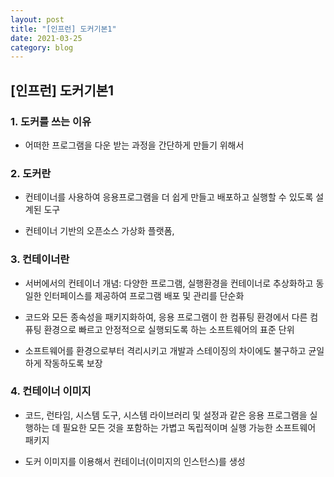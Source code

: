 ```yaml
---
layout: post
title: "[인프런] 도커기본1"
date: 2021-03-25
category: blog
---
```


## [인프런] 도커기본1


### 1. 도커를 쓰는 이유

- 어떠한 프로그램을 다운 받는 과정을 간단하게 만들기 위해서


### 2. 도커란

- 컨테이너를 사용하여 응용프로그램을 더 쉽게 만들고 배포하고 실행할 수 있도록 설계된 도구
 
- 컨테이너 기반의 오픈소스 가상화 플랫폼, 
 
### 3. 컨테이너란

- 서버에서의 컨테이너 개념: 다양한 프로그램, 실행환경을 컨테이너로 추상화하고 동일한 인터페이스를 제공하여 프로그램 배포 및 관리를 단순화

- 코드와 모든 종속성을 패키지화하여, 응용 프로그램이 한 컴퓨팅 환경에서 다른 컴퓨팅 환경으로 빠르고 안정적으로 실행되도록 하는 소프트웨어의 표준 단위

- 소프트웨어를 환경으로부터 격리시키고 개발과 스테이징의 차이에도 불구하고 균일하게 작동하도록 보장

### 4. 컨테이너 이미지

- 코드, 런타임, 시스템 도구, 시스템 라이브러리 및 설정과 같은 응용 프로그램을 실행하는 데 필요한 모든 것을 포함하는 가볍고 독립적이며 실행 가능한 소프트웨어 패키지

- 도커 이미지를 이용해서 컨테이너(이미지의 인스턴스)를 생성






